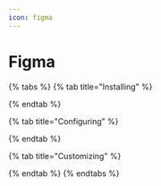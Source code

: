 ```yaml
---
icon: figma
---
```


# Figma

{% tabs %}
{% tab title="Installing" %}

{% endtab %}

{% tab title="Configuring" %}

{% endtab %}

{% tab title="Customizing" %}

{% endtab %}
{% endtabs %}
